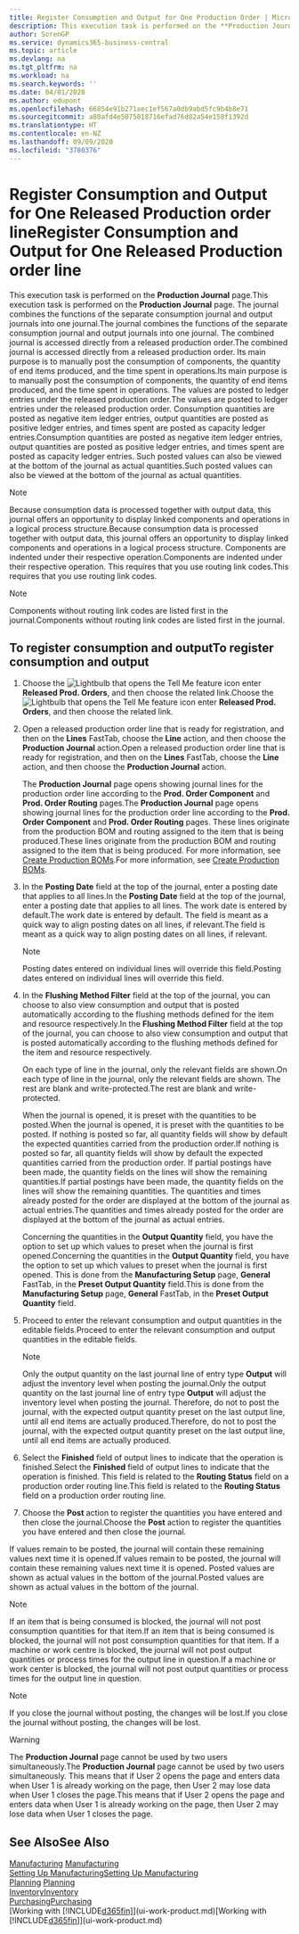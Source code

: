 ```yaml
---
title: Register Consumption and Output for One Production Order | Microsoft Docs
description: This execution task is performed on the **Production Journal** page. The journal combines the functions of the separate consumption journal and output journals into one journal. The combined journal is accessed directly from a released production order. Its main purpose is to manually post the consumption of components, the quantity of end items produced, and the time spent in operations.
author: SorenGP
ms.service: dynamics365-business-central
ms.topic: article
ms.devlang: na
ms.tgt_pltfrm: na
ms.workload: na
ms.search.keywords: ''
ms.date: 04/01/2020
ms.author: edupont
ms.openlocfilehash: 66854e91b271aec1ef567a0db9abd5fc9b4b8e71
ms.sourcegitcommit: a80afd4e5075018716efad76d82a54e158f1392d
ms.translationtype: HT
ms.contentlocale: en-NZ
ms.lasthandoff: 09/09/2020
ms.locfileid: "3780376"
---
```

# <a name="register-consumption-and-output-for-one-released-production-order-line"></a><span data-ttu-id="dc860-106">Register Consumption and Output for One Released Production order line</span><span class="sxs-lookup"><span data-stu-id="dc860-106">Register Consumption and Output for One Released Production order line</span></span>
<span data-ttu-id="dc860-107">This execution task is performed on the **Production Journal** page.</span><span class="sxs-lookup"><span data-stu-id="dc860-107">This execution task is performed on the **Production Journal** page.</span></span> <span data-ttu-id="dc860-108">The journal combines the functions of the separate consumption journal and output journals into one journal.</span><span class="sxs-lookup"><span data-stu-id="dc860-108">The journal combines the functions of the separate consumption journal and output journals into one journal.</span></span> <span data-ttu-id="dc860-109">The combined journal is accessed directly from a released production order.</span><span class="sxs-lookup"><span data-stu-id="dc860-109">The combined journal is accessed directly from a released production order.</span></span> <span data-ttu-id="dc860-110">Its main purpose is to manually post the consumption of components, the quantity of end items produced, and the time spent in operations.</span><span class="sxs-lookup"><span data-stu-id="dc860-110">Its main purpose is to manually post the consumption of components, the quantity of end items produced, and the time spent in operations.</span></span> <span data-ttu-id="dc860-111">The values are posted to ledger entries under the released production order.</span><span class="sxs-lookup"><span data-stu-id="dc860-111">The values are posted to ledger entries under the released production order.</span></span> <span data-ttu-id="dc860-112">Consumption quantities are posted as negative item ledger entries, output quantities are posted as positive ledger entries, and times spent are posted as capacity ledger entries.</span><span class="sxs-lookup"><span data-stu-id="dc860-112">Consumption quantities are posted as negative item ledger entries, output quantities are posted as positive ledger entries, and times spent are posted as capacity ledger entries.</span></span> <span data-ttu-id="dc860-113">Such posted values can also be viewed at the bottom of the journal as actual quantities.</span><span class="sxs-lookup"><span data-stu-id="dc860-113">Such posted values can also be viewed at the bottom of the journal as actual quantities.</span></span>  

> [!NOTE]  
>  <span data-ttu-id="dc860-114">Because consumption data is processed together with output data, this journal offers an opportunity to display linked components and operations in a logical process structure.</span><span class="sxs-lookup"><span data-stu-id="dc860-114">Because consumption data is processed together with output data, this journal offers an opportunity to display linked components and operations in a logical process structure.</span></span> <span data-ttu-id="dc860-115">Components are indented under their respective operation.</span><span class="sxs-lookup"><span data-stu-id="dc860-115">Components are indented under their respective operation.</span></span> <span data-ttu-id="dc860-116">This requires that you use routing link codes.</span><span class="sxs-lookup"><span data-stu-id="dc860-116">This requires that you use routing link codes.</span></span>  

> [!NOTE]  
>  <span data-ttu-id="dc860-117">Components without routing link codes are listed first in the journal.</span><span class="sxs-lookup"><span data-stu-id="dc860-117">Components without routing link codes are listed first in the journal.</span></span>  

## <a name="to-register-consumption-and-output"></a><span data-ttu-id="dc860-118">To register consumption and output</span><span class="sxs-lookup"><span data-stu-id="dc860-118">To register consumption and output</span></span>  
1.  <span data-ttu-id="dc860-119">Choose the ![Lightbulb that opens the Tell Me feature](media/ui-search/search_small.png "Tell me what you want to do") icon enter **Released Prod. Orders**, and then choose the related link.</span><span class="sxs-lookup"><span data-stu-id="dc860-119">Choose the ![Lightbulb that opens the Tell Me feature](media/ui-search/search_small.png "Tell me what you want to do") icon enter **Released Prod. Orders**, and then choose the related link.</span></span>  
2.  <span data-ttu-id="dc860-120">Open a released production order line that is ready for registration, and then on the **Lines** FastTab, choose the **Line** action, and then choose the **Production Journal** action.</span><span class="sxs-lookup"><span data-stu-id="dc860-120">Open a released production order line that is ready for registration, and then on the **Lines** FastTab, choose the **Line** action, and then choose the **Production Journal** action.</span></span>  

    <span data-ttu-id="dc860-121">The **Production Journal** page opens showing journal lines for the production order line according to the **Prod. Order Component** and **Prod. Order Routing** pages.</span><span class="sxs-lookup"><span data-stu-id="dc860-121">The **Production Journal** page opens showing journal lines for the production order line according to the **Prod. Order Component** and **Prod. Order Routing** pages.</span></span> <span data-ttu-id="dc860-122">These lines originate from the production BOM and routing assigned to the item that is being produced.</span><span class="sxs-lookup"><span data-stu-id="dc860-122">These lines originate from the production BOM and routing assigned to the item that is being produced.</span></span> <span data-ttu-id="dc860-123">For more information, see [Create Production BOMs](production-how-to-create-routings.md).</span><span class="sxs-lookup"><span data-stu-id="dc860-123">For more information, see [Create Production BOMs](production-how-to-create-routings.md).</span></span>  

3.  <span data-ttu-id="dc860-124">In the **Posting Date** field at the top of the journal, enter a posting date that applies to all lines.</span><span class="sxs-lookup"><span data-stu-id="dc860-124">In the **Posting Date** field at the top of the journal, enter a posting date that applies to all lines.</span></span> <span data-ttu-id="dc860-125">The work date is entered by default.</span><span class="sxs-lookup"><span data-stu-id="dc860-125">The work date is entered by default.</span></span> <span data-ttu-id="dc860-126">The field is meant as a quick way to align posting dates on all lines, if relevant.</span><span class="sxs-lookup"><span data-stu-id="dc860-126">The field is meant as a quick way to align posting dates on all lines, if relevant.</span></span>  

    > [!NOTE]  
    >  <span data-ttu-id="dc860-127">Posting dates entered on individual lines will override this field.</span><span class="sxs-lookup"><span data-stu-id="dc860-127">Posting dates entered on individual lines will override this field.</span></span>  

4.  <span data-ttu-id="dc860-128">In the **Flushing Method Filter** field at the top of the journal, you can choose to also view consumption and output that is posted automatically according to the flushing methods defined for the item and resource respectively.</span><span class="sxs-lookup"><span data-stu-id="dc860-128">In the **Flushing Method Filter** field at the top of the journal, you can choose to also view consumption and output that is posted automatically according to the flushing methods defined for the item and resource respectively.</span></span>  

    <span data-ttu-id="dc860-129">On each type of line in the journal, only the relevant fields are shown.</span><span class="sxs-lookup"><span data-stu-id="dc860-129">On each type of line in the journal, only the relevant fields are shown.</span></span> <span data-ttu-id="dc860-130">The rest are blank and write-protected.</span><span class="sxs-lookup"><span data-stu-id="dc860-130">The rest are blank and write-protected.</span></span>  

    <span data-ttu-id="dc860-131">When the journal is opened, it is preset with the quantities to be posted.</span><span class="sxs-lookup"><span data-stu-id="dc860-131">When the journal is opened, it is preset with the quantities to be posted.</span></span> <span data-ttu-id="dc860-132">If nothing is posted so far, all quantity fields will show by default the expected quantities carried from the production order.</span><span class="sxs-lookup"><span data-stu-id="dc860-132">If nothing is posted so far, all quantity fields will show by default the expected quantities carried from the production order.</span></span> <span data-ttu-id="dc860-133">If partial postings have been made, the quantity fields on the lines will show the remaining quantities.</span><span class="sxs-lookup"><span data-stu-id="dc860-133">If partial postings have been made, the quantity fields on the lines will show the remaining quantities.</span></span> <span data-ttu-id="dc860-134">The quantities and times already posted for the order are displayed at the bottom of the journal as actual entries.</span><span class="sxs-lookup"><span data-stu-id="dc860-134">The quantities and times already posted for the order are displayed at the bottom of the journal as actual entries.</span></span>  

    <span data-ttu-id="dc860-135">Concerning the quantities in the **Output Quantity** field, you have the option to set up which values to preset when the journal is first opened.</span><span class="sxs-lookup"><span data-stu-id="dc860-135">Concerning the quantities in the **Output Quantity** field, you have the option to set up which values to preset when the journal is first opened.</span></span> <span data-ttu-id="dc860-136">This is done from the **Manufacturing Setup** page, **General** FastTab, in the **Preset Output Quantity** field.</span><span class="sxs-lookup"><span data-stu-id="dc860-136">This is done from the **Manufacturing Setup** page, **General** FastTab, in the **Preset Output Quantity** field.</span></span>

5.  <span data-ttu-id="dc860-137">Proceed to enter the relevant consumption and output quantities in the editable fields.</span><span class="sxs-lookup"><span data-stu-id="dc860-137">Proceed to enter the relevant consumption and output quantities in the editable fields.</span></span>  

    > [!NOTE]  
    >  <span data-ttu-id="dc860-138">Only the output quantity on the last journal line of entry type **Output** will adjust the inventory level when posting the journal.</span><span class="sxs-lookup"><span data-stu-id="dc860-138">Only the output quantity on the last journal line of entry type **Output** will adjust the inventory level when posting the journal.</span></span> <span data-ttu-id="dc860-139">Therefore, do not to post the journal, with the expected output quantity preset on the last output line, until all end items are actually produced.</span><span class="sxs-lookup"><span data-stu-id="dc860-139">Therefore, do not to post the journal, with the expected output quantity preset on the last output line, until all end items are actually produced.</span></span>  

6.  <span data-ttu-id="dc860-140">Select the **Finished** field of output lines to indicate that the operation is finished.</span><span class="sxs-lookup"><span data-stu-id="dc860-140">Select the **Finished** field of output lines to indicate that the operation is finished.</span></span> <span data-ttu-id="dc860-141">This field is related to the **Routing Status** field on a production order routing line.</span><span class="sxs-lookup"><span data-stu-id="dc860-141">This field is related to the **Routing Status** field on a production order routing line.</span></span>  
7.  <span data-ttu-id="dc860-142">Choose the **Post** action to register the quantities you have entered and then close the journal.</span><span class="sxs-lookup"><span data-stu-id="dc860-142">Choose the **Post** action to register the quantities you have entered and then close the journal.</span></span>  

<span data-ttu-id="dc860-143">If values remain to be posted, the journal will contain these remaining values next time it is opened.</span><span class="sxs-lookup"><span data-stu-id="dc860-143">If values remain to be posted, the journal will contain these remaining values next time it is opened.</span></span> <span data-ttu-id="dc860-144">Posted values are shown as actual values in the bottom of the journal.</span><span class="sxs-lookup"><span data-stu-id="dc860-144">Posted values are shown as actual values in the bottom of the journal.</span></span>  

> [!NOTE]  
>  <span data-ttu-id="dc860-145"> If an item that is being consumed is blocked, the journal will not post consumption quantities for that item.</span><span class="sxs-lookup"><span data-stu-id="dc860-145">If an item that is being consumed is blocked, the journal will not post consumption quantities for that item.</span></span> <span data-ttu-id="dc860-146">If a machine or work centre is blocked, the journal will not post output quantities or process times for the output line in question.</span><span class="sxs-lookup"><span data-stu-id="dc860-146">If a machine or work center is blocked, the journal will not post output quantities or process times for the output line in question.</span></span>  

> [!NOTE]  
>  <span data-ttu-id="dc860-147">If you close the journal without posting, the changes will be lost.</span><span class="sxs-lookup"><span data-stu-id="dc860-147">If you close the journal without posting, the changes will be lost.</span></span>  

> [!WARNING]  
>  <span data-ttu-id="dc860-148">The **Production Journal** page cannot be used by two users simultaneously.</span><span class="sxs-lookup"><span data-stu-id="dc860-148">The **Production Journal** page cannot be used by two users simultaneously.</span></span> <span data-ttu-id="dc860-149">This means that if User 2 opens the page and enters data when User 1 is already working on the page, then User 2 may lose data when User 1 closes the page.</span><span class="sxs-lookup"><span data-stu-id="dc860-149">This means that if User 2 opens the page and enters data when User 1 is already working on the page, then User 2 may lose data when User 1 closes the page.</span></span>  

## <a name="see-also"></a><span data-ttu-id="dc860-150">See Also</span><span class="sxs-lookup"><span data-stu-id="dc860-150">See Also</span></span>  
<span data-ttu-id="dc860-151">[Manufacturing](production-manage-manufacturing.md)  </span><span class="sxs-lookup"><span data-stu-id="dc860-151">[Manufacturing](production-manage-manufacturing.md)  </span></span>  
[<span data-ttu-id="dc860-152">Setting Up Manufacturing</span><span class="sxs-lookup"><span data-stu-id="dc860-152">Setting Up Manufacturing</span></span>](production-configure-production-processes.md)  
<span data-ttu-id="dc860-153">[Planning](production-planning.md)    </span><span class="sxs-lookup"><span data-stu-id="dc860-153">[Planning](production-planning.md)    </span></span>  
[<span data-ttu-id="dc860-154">Inventory</span><span class="sxs-lookup"><span data-stu-id="dc860-154">Inventory</span></span>](inventory-manage-inventory.md)  
[<span data-ttu-id="dc860-155">Purchasing</span><span class="sxs-lookup"><span data-stu-id="dc860-155">Purchasing</span></span>](purchasing-manage-purchasing.md)  
<span data-ttu-id="dc860-156">[Working with [!INCLUDE[d365fin](includes/d365fin_md.md)]](ui-work-product.md)</span><span class="sxs-lookup"><span data-stu-id="dc860-156">[Working with [!INCLUDE[d365fin](includes/d365fin_md.md)]](ui-work-product.md)</span></span>
